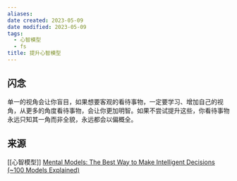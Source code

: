 ```yaml
---
aliases: 
date created: 2023-05-09
date modified: 2023-05-09
tags:
  - 心智模型
  - fs
title: 提升心智模型
---
```


## 闪念

单一的视角会让你盲目，如果想要客观的看待事物，一定要学习、增加自己的视角，从更多的角度看待事物，会让你更加明智。如果不尝试提升这些，你看待事物永远只知其一角而非全貌，永远都会以偏概全。

## 来源
[[心智模型]]
[Mental Models: The Best Way to Make Intelligent Decisions (\~100 Models Explained)](https://fs.blog/mental-models/#what_are_mental_models)
